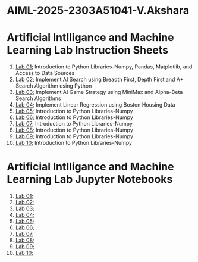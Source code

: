 # AIML-2025-2303A51041-V.Akshara
# Artificial Intlligance and Machine Learning Lab Instruction Sheets
1. [Lab 01](https://github.com/2303A51041/AIML_2025/blob/main/AIML_A1.pdf); Introduction to Python Libraries-Numpy, Pandas, Matplotlib, and Access to Data Sources
2. [Lab 02](https://github.com/2303A51041/AIML_2025/blob/main/AIML_A2.pdf); Implement AI Search using Breadth First, Depth First and A* Search Algorithm using Python
3. [Lab 03](https://github.com/2303A51041/AIML_2025/blob/main/AIML_A3.pdf); Implement AI Game Strategy using MiniMax and Alpha-Beta Search Algorithms
4. [Lab 04](https://github.com/2303A51041/AIML_2025/blob/main/AIML_A4.pdf); Implement Linear Regression using Boston Housing Data
5. [Lab 05](); Introduction to Python Libraries-Numpy
6. [Lab 06](); Introduction to Python Libraries-Numpy
7. [Lab 07](); Introduction to Python Libraries-Numpy
8. [Lab 08](); Introduction to Python Libraries-Numpy
9. [Lab 09](); Introduction to Python Libraries-Numpy
10. [Lab 10](); Introduction to Python Libraries-Numpy

# Artificial Intlligance and Machine Learning Lab Jupyter Notebooks
1. [Lab 01](https://github.com/2303A51041/AIML_2025/blob/main/Lab01_AIML.ipynb);
2. [Lab 02](https://github.com/2303A51041/AIML_2025/blob/main/Lab02_AIML.ipynb);
3. [Lab 03]();
4. [Lab 04](https://github.com/2303A51041/AIML_2025/blob/main/Lab04_AIML.ipynb);
5. [Lab 05]();
6. [Lab 06]();
7. [Lab 07]();
8. [Lab 08]();
9. [Lab 09]();
10. [Lab 10]();
